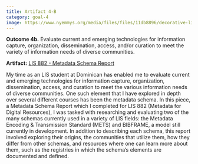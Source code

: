 ```yaml
---
title: Artifact 4-B
category: goal-4
image: https://www.nyemmys.org/media/files/files/11db8896/decorative-line-break-29.png
---
```


**Outcome 4b.** Evaluate current and emerging technologies for information capture, organization, dissemination, access, and/or curation to meet the variety of information needs of diverse communities.

**Artifact:** [LIS 882 - Metadata Schema Report](https://docs.google.com/document/d/1VWxgiEC2LVWGewMiJpzoTSq3iAXqwbublc36B7EfKZE/edit?usp=sharing)

My time as an LIS student at Dominican has enabled me to evaluate current and emerging technologies for information capture, organization, dissemination, access, and curation to meet the various information needs of diverse communities. One such element that I have explored in depth over several different courses has been the metadata schema. In this piece, a Metadata Schema Report which I completed for LIS 882 (Metadata for Digital Resources), I was tasked with researching and evaluating two of the many schemas currently used in a variety of LIS fields: the Metadata Encoding & Transmission Standard (METS) and BIBFRAME, a model still currently in development. In addition to describing each schema, this report involved exploring their origins, the communities that utilize them, how they differ from other schemas, and resources where one can learn more about them, such as the registries in which the schema’s elements are documented and defined.